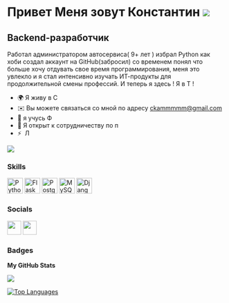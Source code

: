Привет Меня зовут Константин ![](https://user-images.githubusercontent.com/18350557/176309783-0785949b-9127-417c-8b55-ab5a4333674e.gif)
=======================================================================================================================================

Backend-разработчик
-------------------

Работал администратором автосервиса( 9+ лет ) избрал Python как хоби создал аккаунт на GitHub(забросил) со временем понял что больше хочу отдувать свое время программирования, меня это увлекло и я стал интенсивно изучать ИТ-продукты для продолжительной смены профессий. И теперь я здесь ! Я в Т !

* 🌍 Я живу в С
* ✉️ Вы можете связаться со мной по адресу [ckammmmm@gmail.com](mailto:ckammmmm@gmail.com)[](mailto:ckammmmm@gmail.com)
* 🧠 я учусь Ф
* 🤝 Я открыт к сотрудничеству по п
* ⚡  Л

<a href="https://www.github.com/konstanten-aleksandrovich" target="_blank" rel="noreferrer"><img
src="https://img.shields.io/github/followers/konstanten-aleksandrovich?logo=github&style=for-the-badge&color=0891b2&labelColor=1c1917" /></a>

### Skills


<p align="left">
<a href="https://www.python.org/" target="_blank" rel="noreferrer"><img src="https://raw.githubusercontent.com/danielcranney/readme-generator/main/public/icons/skills/python-colored.svg" width="36" height="36" alt="Python" /></a>
<a href="https://flask.palletsprojects.com/en/2.0.x/" target="_blank" rel="noreferrer"><img src="https://raw.githubusercontent.com/danielcranney/readme-generator/main/public/icons/skills/flask-colored.svg" width="36" height="36" alt="Flask" /></a>
<a href="https://www.postgresql.org/" target="_blank" rel="noreferrer"><img src="https://raw.githubusercontent.com/danielcranney/readme-generator/main/public/icons/skills/postgresql-colored.svg" width="36" height="36" alt="PostgreSQL" /></a>
<a href="https://www.mysql.com/" target="_blank" rel="noreferrer"><img src="https://raw.githubusercontent.com/danielcranney/readme-generator/main/public/icons/skills/mysql-colored.svg" width="36" height="36" alt="MySQL" /></a>
<a href="https://www.djangoproject.com/" target="_blank" rel="noreferrer"><img src="https://raw.githubusercontent.com/danielcranney/readme-generator/main/public/icons/skills/django-colored.svg" width="36" height="36" alt="Django" /></a>
</p>


### Socials

<p align="left"> <a href="https://discord.com/users/Константин_Александрович#6882" target="_blank" rel="noreferrer"><img src="https://raw.githubusercontent.com/danielcranney/readme-generator/main/public/icons/socials/discord.svg" width="32" height="32" /></a> <a href="https://www.github.com/konstanten-aleksandrovich" target="_blank" rel="noreferrer"><img src="https://raw.githubusercontent.com/danielcranney/readme-generator/main/public/icons/socials/github.svg" width="32" height="32" /></a></p>

### Badges

<b>My GitHub Stats</b>

<a href="http://www.github.com/konstanten-aleksandrovich"><img src="https://github-readme-streak-stats.herokuapp.com/?user=konstanten-aleksandrovich&stroke=ffffff&background=1c1917&ring=0891b2&fire=0891b2&currStreakNum=ffffff&currStreakLabel=0891b2&sideNums=ffffff&sideLabels=ffffff&dates=ffffff&hide_border=true" /></a>

<a href="https://github.com/konstanten-aleksandrovich" align="left"><img src="https://github-readme-stats.vercel.app/api/top-langs/?username=konstanten-aleksandrovich&langs_count=10&title_color=0891b2&text_color=ffffff&icon_color=0891b2&bg_color=1c1917&hide_border=true&locale=en&custom_title=Top%20%Languages" alt="Top Languages" /></a>
